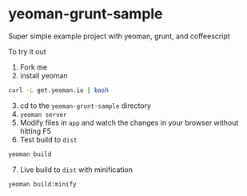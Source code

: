 yeoman-grunt-sample
===================

Super simple example project with yeoman, grunt, and coffeescript

To try it out

1. Fork me
2. install yeoman  
```bash
curl -L get.yeoman.io | bash
```
3) cd to the `yeoman-grunt-sample` directory
4) `yeoman server`
5) Modify files in `app` and watch the changes in your browser without hitting F5
6) Test build to `dist`
```bash
yeoman build
```

7. Live build to `dist` with minification

```bash
yeoman build:minify
```
